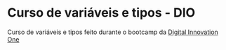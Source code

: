 # Curso de variáveis e tipos - DIO
Curso de variáveis e tipos feito durante o bootcamp da [Digital Innovation One](https://web.dio.me/home)
